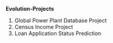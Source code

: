 **Evolution-Projects**
1. Global Power Plant Database Project
2. Census Income Project
3. Loan Application Status Prediction
